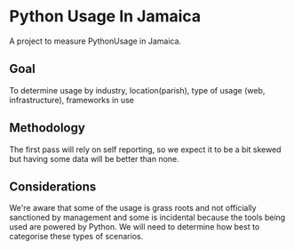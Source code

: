 # Python Usage In Jamaica
A project to measure PythonUsage in Jamaica.

## Goal
To determine usage by industry, location(parish), type of usage (web, infrastructure), frameworks in use 

## Methodology

The first pass will rely on self reporting, so we expect it to be a bit skewed but having some data will be better than none.

## Considerations

We're aware that some of the usage is grass roots and not officially sanctioned by management and some is incidental because the tools being used are powered by Python. We will need to determine how best to categorise these types of scenarios.

